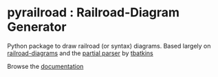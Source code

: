 # pyrailroad : Railroad-Diagram Generator

Python package to draw railroad (or syntax) diagrams. Based largely on [railroad-diagrams](https://github.com/tabatkins/railroad-diagrams) and the [partial parser](https://github.com/speced/bikeshed/blob/main/bikeshed/railroadparser.py[) by [tbatkins](https://github.com/tabatkins)

Browse the [documentation](https://epithumia.github.io/pyrailroad/)
